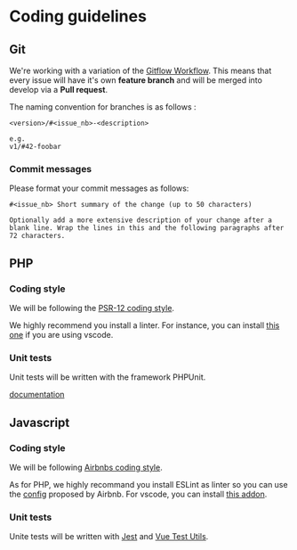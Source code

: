 # Coding guidelines 

## Git
We're working with a variation of the [Gitflow Workflow](https://www.atlassian.com/git/tutorials/comparing-workflows/gitflow-workflow). This means that every issue will have it's own **feature branch** and will be merged into develop via a **Pull request**.

The naming convention for branches is as follows :
```
<version>/#<issue_nb>-<description>

e.g.
v1/#42-foobar
```

### Commit messages
Please format your commit messages as follows: 
```
#<issue_nb> Short summary of the change (up to 50 characters)

Optionally add a more extensive description of your change after a
blank line. Wrap the lines in this and the following paragraphs after
72 characters.
```

## PHP
### Coding style
We will be following the [PSR-12 coding style](https://www.php-fig.org/psr/psr-12/).

We highly recommend you install a linter. For instance, you can install [this one](https://marketplace.visualstudio.com/items?itemName=ikappas.phpcs) if you are using vscode.

### Unit tests
Unit tests will be written with the framework PHPUnit. 

[documentation](https://phpunit.readthedocs.io/en/9.0/)

## Javascript
### Coding style
We will be following [Airbnbs coding style](https://github.com/airbnb/javascript).

As for PHP, we highly recommand you install ESLint as linter so you can use the [config](https://github.com/airbnb/javascript/blob/master/linters/.eslintrc) proposed by Airbnb. For vscode, you can install [this addon](https://marketplace.visualstudio.com/items?itemName=dbaeumer.vscode-eslint).

### Unit tests
Unite tests will be written with [Jest](https://jestjs.io/) and [Vue Test Utils](https://vue-test-utils.vuejs.org/).
